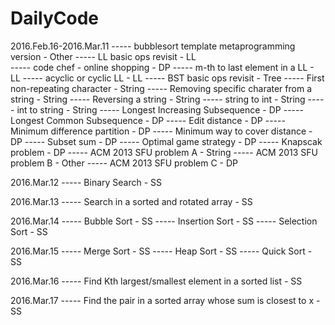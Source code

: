# DailyCode

  2016.Feb.16-2016.Mar.11 ----- bubblesort template metaprogramming version             - Other
                          ----- LL basic ops revisit                                    - LL   
                          ----- code chef - online shopping                             - DP
                          ----- m-th to last element in a LL                            - LL
                          ----- acyclic or cyclic LL                                    - LL
                          ----- BST basic ops revisit                                   - Tree
                          ----- First non-repeating character                           - String
                          ----- Removing specific charater from a string                - String
                          ----- Reversing a string                                      - String
                          ----- string to int                                           - String
                          ----- int to string                                           - String
                          ----- Longest Increasing Subsequence                          - DP
                          ----- Longest Common Subsequence                              - DP
                          ----- Edit distance                                           - DP
                          ----- Minimum difference partition                            - DP
                          ----- Minimum way to cover distance                           - DP
                          ----- Subset sum                                              - DP
                          ----- Optimal game strategy                                   - DP
                          ----- Knapscak problem                                        - DP
                          ----- ACM 2013 SFU problem A                                  - String
                          ----- ACM 2013 SFU problem B                                  - Other
                          ----- ACM 2013 SFU problem C                                  - DP
  
  2016.Mar.12 ----- Binary Search                                                       - SS
  
  2016.Mar.13 ----- Search in a sorted and rotated array                                - SS
  
  2016.Mar.14 ----- Bubble Sort                                                         - SS
              ----- Insertion Sort                                                      - SS
              ----- Selection Sort                                                      - SS

  2016.Mar.15 ----- Merge Sort                                                          - SS
              ----- Heap Sort                                                           - SS
              ----- Quick Sort                                                          - SS

  2016.Mar.16 ----- Find Kth largest/smallest element in a sorted list                  - SS

  2016.Mar.17 ----- Find the pair in a sorted array whose sum is closest to x           - SS

  
  
